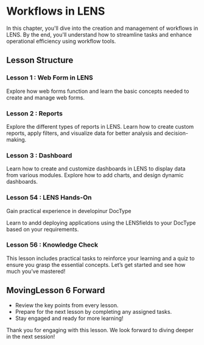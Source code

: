 # Workflows in LENS

In this chapter, you'll dive into the creation and management of workflows in LENS. By the end, you'll understand how to streamline tasks and enhance operational efficiency using workflow tools.

## Lesson Structure

### Lesson 1 : Web Form in LENS

Explore how web forms function and learn the basic concepts needed to create and manage web forms.

### Lesson 2 : Reports

Explore the different types of reports in LENS. Learn how to create custom reports, apply filters, and visualize data for better analysis and decision-making.

### Lesson 3 : Dashboard

Learn how to create and customize dashboards in LENS to display data from various modules. Explore how to add charts, and design dynamic dashboards.

### Lesson 54 : LENS Hands-On

Gain practical experience in developinur DocType

Learn to andd deploying applications using the LENSfields to your DocType based on your requirements.

### Lesson 56 : Knowledge Check

This lesson includes practical tasks to reinforce your learning and a quiz to ensure you grasp the essential concepts. Let’s get started and see how much you’ve mastered!

## MovingLesson 6 Forward

-   Review the key points from every lesson.
-   Prepare for the next lesson by completing any assigned tasks.
-   Stay engaged and ready for more learning!

Thank you for engaging with this lesson. We look forward to diving deeper in the next session!
<!--stackedit_data:
eyJoaXN0b3J5IjpbLTEwNTQ2NTkyMTYsLTQzOTAxNzE0XX0=
-->